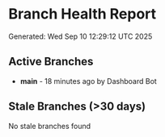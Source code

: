 # Branch Health Report
Generated: Wed Sep 10 12:29:12 UTC 2025

## Active Branches
- **main** - 18 minutes ago by Dashboard Bot

## Stale Branches (>30 days)
No stale branches found
